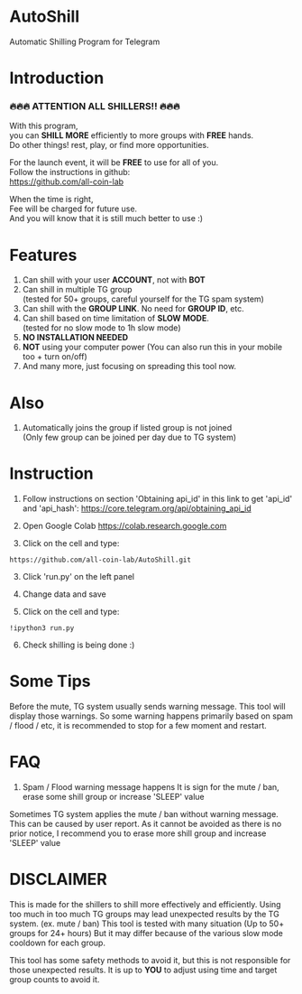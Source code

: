 # AutoShill

Automatic Shilling Program for Telegram

# Introduction

### 🔥🔥🔥 ATTENTION ALL SHILLERS!! 🔥🔥🔥 
  
With this program,  
you can **SHILL MORE** efficiently to more groups with **FREE** hands.  
Do other things! rest, play, or find more opportunities.  

For the launch event,
it will be **FREE** to use for all of you.  
Follow the instructions in github:  
https://github.com/all-coin-lab

When the time is right,  
Fee will be charged for future use.  
And you will know that it is still much better to use :)  

# Features
1. Can shill with your user **ACCOUNT**, not with **BOT**  
2. Can shill in multiple TG group  
(tested for 50+ groups, careful yourself for the TG spam system)  
3. Can shill with the **GROUP LINK**. No need for **GROUP ID**, etc.  
4. Can shill based on time limitation of **SLOW MODE**.  
(tested for no slow mode to 1h slow mode)  
5. **NO INSTALLATION NEEDED**
6. **NOT** using your computer power
(You can also run this in your mobile too + turn on/off)
8. And many more, just focusing on spreading this tool now.  

# Also
1. Automatically joins the group if listed group is not joined  
(Only few group can be joined per day due to TG system)

# Instruction

1. Follow instructions on section 'Obtaining api_id' in this link to get 'api_id' and 'api_hash':
https://core.telegram.org/api/obtaining_api_id

2. Open Google Colab
https://colab.research.google.com

3. Click on the cell and type:
```
https://github.com/all-coin-lab/AutoShill.git
```
3. Click 'run.py' on the left panel

4. Change data and save

5. Click on the cell and type:
```
!ipython3 run.py
```

6. Check shilling is being done :)

# Some Tips
Before the mute, TG system usually sends warning message.
This tool will display those warnings.
So some warning happens primarily based on spam / flood / etc,
it is recommended to stop for a few moment and restart.



# FAQ
1. Spam / Flood warning message happens
It is sign for the mute / ban,
erase some shill group or increase 'SLEEP' value

Sometimes TG system applies the mute / ban without warning message.
This can be caused by user report.
As it cannot be avoided as there is no prior notice,
I recommend you to erase more shill group and increase 'SLEEP' value


# DISCLAIMER
This is made for the shillers to shill more effectively and efficiently.
Using too much in too much TG groups may lead unexpected results by the TG system. (ex. mute / ban)
This tool is tested with many situation (Up to 50+ groups for 24+ hours)
But it may differ because of the various slow mode cooldown for each group.

This tool has some safety methods to avoid it,
but this is not responsible for those unexpected results.
It is up to **YOU** to adjust using time and target group counts to avoid it.

